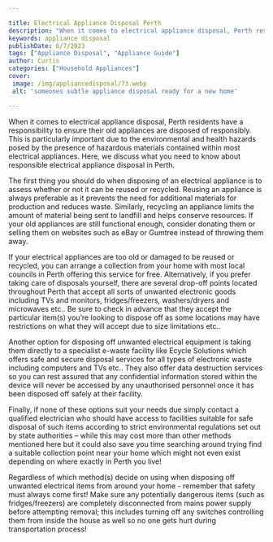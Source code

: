 ```yaml
---

title: Electrical Appliance Disposal Perth
description: "When it comes to electrical appliance disposal, Perth residents have a responsibility to ensure their old appliances are disposed ...lets find out"
keywords: appliance disposal
publishDate: 6/7/2023
tags: ["Appliance Disposal", "Appliance Guide"]
author: Curtis
categories: ["Household Appliances"]
cover: 
 image: /img/appliancedisposal/73.webp
 alt: 'someones subtle appliance disposal ready for a new home'

---
```


When it comes to electrical appliance disposal, Perth residents have a responsibility to ensure their old appliances are disposed of responsibly. This is particularly important due to the environmental and health hazards posed by the presence of hazardous materials contained within most electrical appliances. Here, we discuss what you need to know about responsible electrical appliance disposal in Perth.

The first thing you should do when disposing of an electrical appliance is to assess whether or not it can be reused or recycled. Reusing an appliance is always preferable as it prevents the need for additional materials for production and reduces waste. Similarly, recycling an appliance limits the amount of material being sent to landfill and helps conserve resources. If your old appliances are still functional enough, consider donating them or selling them on websites such as eBay or Gumtree instead of throwing them away. 

If your electrical appliances are too old or damaged to be reused or recycled, you can arrange a collection from your home with most local councils in Perth offering this service for free. Alternatively, if you prefer taking care of disposals yourself, there are several drop-off points located throughout Perth that accept all sorts of unwanted electronic goods including TVs and monitors, fridges/freezers, washers/dryers and microwaves etc.. Be sure to check in advance that they accept the particular item(s) you’re looking to dispose off as some locations may have restrictions on what they will accept due to size limitations etc.. 

Another option for disposing off unwanted electrical equipment is taking them directly to a specialist e-waste facility like Ecycle Solutions which offers safe and secure disposal services for all types of electronic waste including computers and TVs etc.. They also offer data destruction services so you can rest assured that any confidential information stored within the device will never be accessed by any unauthorised personnel once it has been disposed off safely at their facility. 

Finally, if none of these options suit your needs due simply contact a qualified electrician who should have access to facilities suitable for safe disposal of such items according to strict environmental regulations set out by state authorities – while this may cost more than other methods mentioned here but it could also save you time searching around trying find a suitable collection point near your home which might not even exist depending on where exactly in Perth you live! 

Regardless of which method(s) decide on using when disposing off unwanted electrical items from around your home - remember that safety must always come first! Make sure any potentially dangerous items (such as fridges/freezers) are completely disconnected from mains power supply before attempting removal; this includes turning off any switches controlling them from inside the house as well so no one gets hurt during transportation process!
